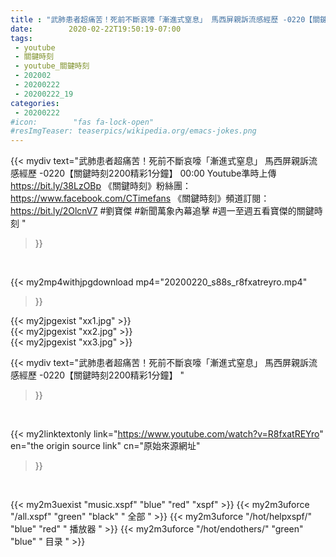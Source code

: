 ```yaml
---
title : "武肺患者超痛苦！死前不斷哀嚎「漸進式窒息」 馬西屏親訴流感經歷 -0220【關鍵時刻2200精彩1分鐘】 "
date:        2020-02-22T19:50:19-07:00
tags:
 - youtube
 - 關鍵時刻
 - youtube_關鍵時刻
 - 202002
 - 20200222
 - 20200222_19
categories:
 - 20200222
#icon:        "fas fa-lock-open"
#resImgTeaser: teaserpics/wikipedia.org/emacs-jokes.png
---
```


{{< mydiv text="武肺患者超痛苦！死前不斷哀嚎「漸進式窒息」 馬西屏親訴流感經歷 -0220【關鍵時刻2200精彩1分鐘】 00:00  Youtube準時上傳 https://bit.ly/38LzOBp  《關鍵時刻》粉絲團：https://www.facebook.com/CTimefans 《關鍵時刻》頻道訂閱：https://bit.ly/2OlcnV7  #劉寶傑 #新聞萬象內幕追擊 #週一至週五看寶傑的關鍵時刻 "
>}}
<br>


{{< my2mp4withjpgdownload mp4="20200220_s88s_r8fxatreyro.mp4"
>}}

{{< my2jpgexist "xx1.jpg" >}}<br>
{{< my2jpgexist "xx2.jpg" >}}<br>
{{< my2jpgexist "xx3.jpg" >}}<br>



{{< mydiv text="武肺患者超痛苦！死前不斷哀嚎「漸進式窒息」 馬西屏親訴流感經歷 -0220【關鍵時刻2200精彩1分鐘】 "
>}}
<br>

{{< my2linktextonly link="https://www.youtube.com/watch?v=R8fxatREYro"
en="the origin source link" cn="原始來源網址"
>}}


<br>

{{< my2m3uexist "music.xspf"        "blue"   "red"    "xspf" >}} {{< my2m3uforce "/all.xspf"         "green"  "black"  " 全部 " >}} {{< my2m3uforce "/hot/helpxspf/"    "blue"   "red"    " 播放器 " >}} {{< my2m3uforce "/hot/endothers/"   "green"  "blue"   " 目录 " >}} 
